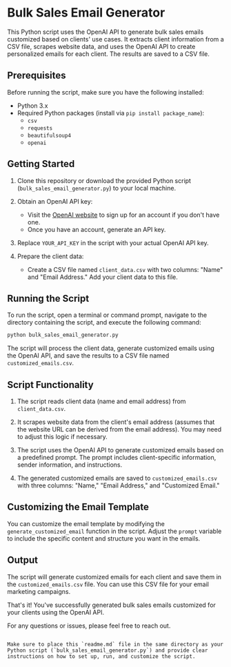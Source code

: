 # Bulk Sales Email Generator

This Python script uses the OpenAI API to generate bulk sales emails customized based on clients' use cases. It extracts client information from a CSV file, scrapes website data, and uses the OpenAI API to create personalized emails for each client. The results are saved to a CSV file.

## Prerequisites

Before running the script, make sure you have the following installed:

- Python 3.x
- Required Python packages (install via `pip install package_name`):
  - `csv`
  - `requests`
  - `beautifulsoup4`
  - `openai`

## Getting Started

1. Clone this repository or download the provided Python script (`bulk_sales_email_generator.py`) to your local machine.

2. Obtain an OpenAI API key:
   - Visit the [OpenAI website](https://beta.openai.com/signup/) to sign up for an account if you don't have one.
   - Once you have an account, generate an API key.

3. Replace `YOUR_API_KEY` in the script with your actual OpenAI API key.

4. Prepare the client data:
   - Create a CSV file named `client_data.csv` with two columns: "Name" and "Email Address." Add your client data to this file.

## Running the Script

To run the script, open a terminal or command prompt, navigate to the directory containing the script, and execute the following command:

```bash
python bulk_sales_email_generator.py
```

The script will process the client data, generate customized emails using the OpenAI API, and save the results to a CSV file named `customized_emails.csv`.

## Script Functionality

1. The script reads client data (name and email address) from `client_data.csv`.

2. It scrapes website data from the client's email address (assumes that the website URL can be derived from the email address). You may need to adjust this logic if necessary.

3. The script uses the OpenAI API to generate customized emails based on a predefined prompt. The prompt includes client-specific information, sender information, and instructions.

4. The generated customized emails are saved to `customized_emails.csv` with three columns: "Name," "Email Address," and "Customized Email."

## Customizing the Email Template

You can customize the email template by modifying the `generate_customized_email` function in the script. Adjust the `prompt` variable to include the specific content and structure you want in the emails.

## Output

The script will generate customized emails for each client and save them in the `customized_emails.csv` file. You can use this CSV file for your email marketing campaigns.

That's it! You've successfully generated bulk sales emails customized for your clients using the OpenAI API.

For any questions or issues, please feel free to reach out.
```

Make sure to place this `readme.md` file in the same directory as your Python script (`bulk_sales_email_generator.py`) and provide clear instructions on how to set up, run, and customize the script.